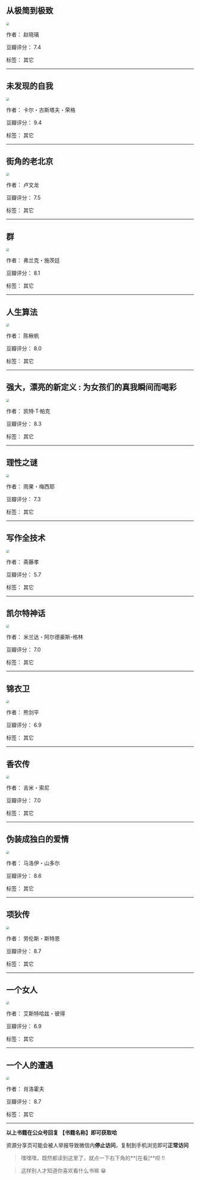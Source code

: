 ## 从极简到极致

<img src="https://www.aibooks.cc/wp-content/uploads/2019/04/201904041532102.jpg" style="zoom:50%;" />

作者： 赵晓璃

豆瓣评分：  7.4

标签： 其它


---

## 未发现的自我

<img src="https://www.aibooks.cc/wp-content/uploads/2019/04/2019040414534264.jpg" style="zoom:50%;" />

作者： 卡尔・古斯塔夫・荣格

豆瓣评分：  9.4

标签： 其它


---

## 街角的老北京

<img src="https://www.aibooks.cc/wp-content/uploads/2019/04/2019040414400240.jpg" style="zoom:50%;" />

作者： 卢文龙

豆瓣评分：  7.5

标签： 其它


---

## 群

<img src="https://www.aibooks.cc/wp-content/uploads/2019/04/2019040414325153.jpg" style="zoom:50%;" />

作者： 弗兰克・施茨廷

豆瓣评分：  8.1

标签： 其它


---

## 人生算法

<img src="https://www.aibooks.cc/wp-content/uploads/2019/04/2019040414264556.jpg" style="zoom:50%;" />

作者： 陈楸帆

豆瓣评分：  8.0

标签： 其它


---

## 强大，漂亮的新定义 : 为女孩们的真我瞬间而喝彩

<img src="https://www.aibooks.cc/wp-content/uploads/2019/04/2019040414164743.jpg" style="zoom:50%;" />

作者： 凯特·T·帕克

豆瓣评分：  8.3

标签： 其它


---

## 理性之谜

<img src="https://www.aibooks.cc/wp-content/uploads/2019/04/201904041406562.jpg" style="zoom:50%;" />

作者： 雨果・梅西耶

豆瓣评分：  7.3

标签： 其它


---

## 写作全技术

<img src="https://www.aibooks.cc/wp-content/uploads/2019/04/2019040413561334.jpg" style="zoom:50%;" />

作者： 斋藤孝

豆瓣评分：  5.7

标签： 其它


---

## 凯尔特神话

<img src="https://www.aibooks.cc/wp-content/uploads/2019/04/2019040413434541.jpg" style="zoom:50%;" />

作者： 米兰达・阿尔德豪斯-格林

豆瓣评分：  7.0

标签： 其它


---

## 锦衣卫

<img src="https://www.aibooks.cc/wp-content/uploads/2019/04/2019040413340415.jpg" style="zoom:50%;" />

作者： 熊剑平

豆瓣评分：  6.9

标签： 其它


---

## 香农传

<img src="https://www.aibooks.cc/wp-content/uploads/2019/04/2019040413161537.jpg" style="zoom:50%;" />

作者： 吉米・索尼

豆瓣评分：  7.0

标签： 其它


---

## 伪装成独白的爱情

<img src="https://www.aibooks.cc/wp-content/uploads/2019/04/2019040413032745.jpg" style="zoom:50%;" />

作者： 马洛伊・山多尔

豆瓣评分：  8.6

标签： 其它


---

## 项狄传

<img src="https://www.aibooks.cc/wp-content/uploads/2019/04/2019040412461023.jpg" style="zoom:50%;" />

作者： 劳伦斯・斯特恩

豆瓣评分：  8.7

标签： 其它


---

## 一个女人

<img src="https://www.aibooks.cc/wp-content/uploads/2019/04/2019040412105832.jpg" style="zoom:50%;" />

作者： 艾斯特哈兹・彼得

豆瓣评分：  6.9

标签： 其它


---

## 一个人的遭遇

<img src="https://www.aibooks.cc/wp-content/uploads/2019/04/2019040411320439.jpg" style="zoom:50%;" />

作者： 肖洛霍夫

豆瓣评分：  8.7

标签： 其它


---


**以上书籍在公众号回复 【书籍名称】即可获取哈** 


资源分享页可能会被人举报导致微信内**停止访问**，复制到手机浏览即可**正常访问**


> 嘿嘿嘿，既然都读到这里了，就点一下右下角的**[在看]**呗 !!

> 

> 这样别人才知道你喜欢看什么书嘛 😁

